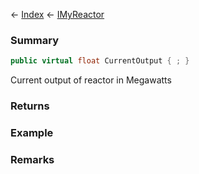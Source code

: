 ← [Index](Api-Index) ← [IMyReactor](Sandbox.ModAPI.Ingame.IMyReactor)

### Summary

```csharp
public virtual float CurrentOutput { ; }
```

Current output of reactor in Megawatts

### Returns

### Example

### Remarks

